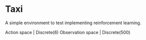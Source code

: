 # Taxi 

A simple environment to test implementing reinforcement learning.

Action space | Discrete(6)
Observation space | Discrete(500)
